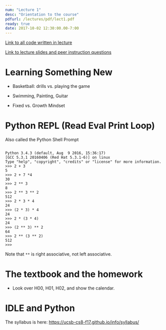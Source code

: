 ```yaml
---
num: "Lecture 1"
desc: "Orientation to the course"
pdfurl: /lectures/pdf/lect1.pdf
ready: true
date: 2017-10-02 12:30:00.00-7:00
---
```



[Link to all code written in lecture](https://github.com/ucsb-cs8-f17/cs8-f17-lecture-code)


[Link to lecture slides and peer instruction questions](https://drive.google.com/drive/folders/0BxIvQwpl4ocoRy1Pa041SThLUFU?usp=sharing)



# Learning Something New

* Basketball: drills vs. playing the game

* Swimming, Painting, Guitar

* Fixed vs. Growth Mindset

# Python REPL (Read Eval Print Loop)

Also called the Python Shell Prompt

```

Python 3.4.3 (default, Aug  9 2016, 15:36:17)
[GCC 5.3.1 20160406 (Red Hat 5.3.1-6)] on linux
Type "help", "copyright", "credits" or "license" for more information.
>>> 2 + 3
5
>>> 2 + 7 *4
30
>>> 2 ** 3
8
>>> 2 ** 3 ** 2
512
>>> 2 * 3 * 4
24
>>> (2 * 3) * 4
24
>>> 2 * (3 * 4)
24
>>> (2 ** 3) ** 2
64
>>> 2 ** (3 ** 2)
512
>>>
```

Note that `**` is right associative, not left associative.

# The textbook and the homework

* Look over H00, H01, H02, and show the calendar.

# IDLE and Python

The syllabus is here:  <https://ucsb-cs8-f17.github.io/info/syllabus/>


